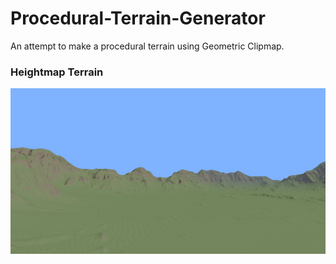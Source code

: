 # Procedural-Terrain-Generator
An attempt to make a procedural terrain using Geometric Clipmap.

### Heightmap Terrain
![heightmap](images/output1.png)
